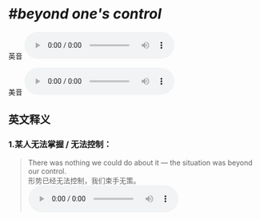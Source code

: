 # ***\#beyond one's control*** 
英音
<audio src="./media/beyond one's control1_AAC.aac" controls="controls"></audio>

美音
<audio src="./media/beyond one's control2.aac" controls="controls"></audio>



  

英文释义
---
### 1.**某人无法掌握 / 无法控制：**  

 > There was nothing we could do about it — the situation was beyond our control.  
 > 形势已经无法控制，我们束手无策。    
<audio src="./media/10-control.aac" controls="controls"></audio>


